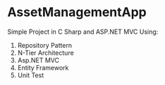 # AssetManagementApp
Simple Project in C Sharp and ASP.NET MVC
Using:
01. Repository Pattern
02. N-Tier Architecture
03. Asp.NET MVC
04. Entity Framework
05. Unit Test
